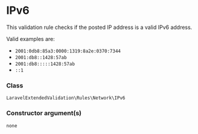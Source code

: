 # IPv6
This validation rule checks if the posted IP address is a valid IPv6 address.

Valid examples are:

- `2001:0db8:85a3:0000:1319:8a2e:0370:7344`
- `2001:db8::1428:57ab`
- `2001:db8:::::1428:57ab`
- `::1`

### Class
`LaravelExtendedValidation\Rules\Network\IPv6`

### Constructor argument(s)

```php
none
```
